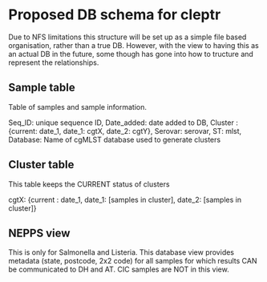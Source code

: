# Proposed DB schema for cleptr

Due to NFS limitations this structure will be set up as a simple file based organisation, rather than a true DB. However, with the view to having this as an actual DB in the future, some though has gone into how to tructure and represent the relationships.
## Sample table

Table of samples and sample information.

Seq_ID: unique sequence ID,
Date_added: date added to DB,
Cluster : {current: date_1,
            date_1: cgtX,
            date_2: cgtY},
Serovar: serovar,
ST: mlst,
Database: Name of cgMLST database used to generate clusters


## Cluster table

This table keeps the CURRENT status of clusters

cgtX: {current : date_1,
        date_1: [samples in cluster],
        date_2: [samples in cluster]}

## NEPPS view

This is only for Salmonella and Listeria. This database view provides metadata (state, postcode, 2x2 code) for all samples for which results CAN be communicated to DH and AT. CIC samples are NOT in this view.
